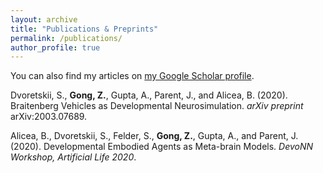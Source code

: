 ```yaml
---
layout: archive
title: "Publications & Preprints"
permalink: /publications/
author_profile: true
---
```


You can also find my articles on [my Google Scholar profile]({{author.googlescholar}}).

Dvoretskii, S., ​**Gong, Z.**​, Gupta, A., Parent, J., and Alicea, B. (2020). Braitenberg Vehicles as Developmental Neurosimulation. ​*arXiv preprint* arXiv:2003.07689​.

Alicea, B., Dvoretskii, S., Felder, S., **​Gong, Z.**​, Gupta, A., and Parent, J.  (2020). Developmental Embodied Agents as Meta-brain Models. *​DevoNN Workshop, Artificial Life 2020​*.

<!-- {% include base_path %}

{% for post in site.publications reversed %}
  {% include archive-single.html %}
{% endfor %} -->

